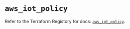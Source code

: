 # `aws_iot_policy`

Refer to the Terraform Registory for docs: [`aws_iot_policy`](https://registry.terraform.io/providers/hashicorp/aws/5.11.0/docs/resources/iot_policy).
